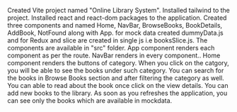 Created Vite project named "Online Library System".
Installed tailwind to the project.
Installed react and react-dom packages to the application.
Created three components and named Home, NavBar, BrowseBooks, BookDetails, AddBook, NotFound along with App.
for mock data created dummyData.js and for Redux and slice are created in single js i.e booksSlice.js.
The components are available in "src" folder.
App component renders each component as per the route.
NavBar renders in every component..
Home component renders the buttons of category. When you click on the catgory, you will be able to see the books under such category.
You can search for the books in Browse Books section and after filtering the category as well.
You can able to read about the book once click on the view details.
You can add new books to the library.
As soon as you refreshes the application, you can see only the books which are available in mockdata.
